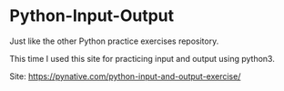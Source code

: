 # Python-Input-Output
Just like the other Python practice exercises repository.

This time I used this site for practicing input and output using python3.

Site: https://pynative.com/python-input-and-output-exercise/
